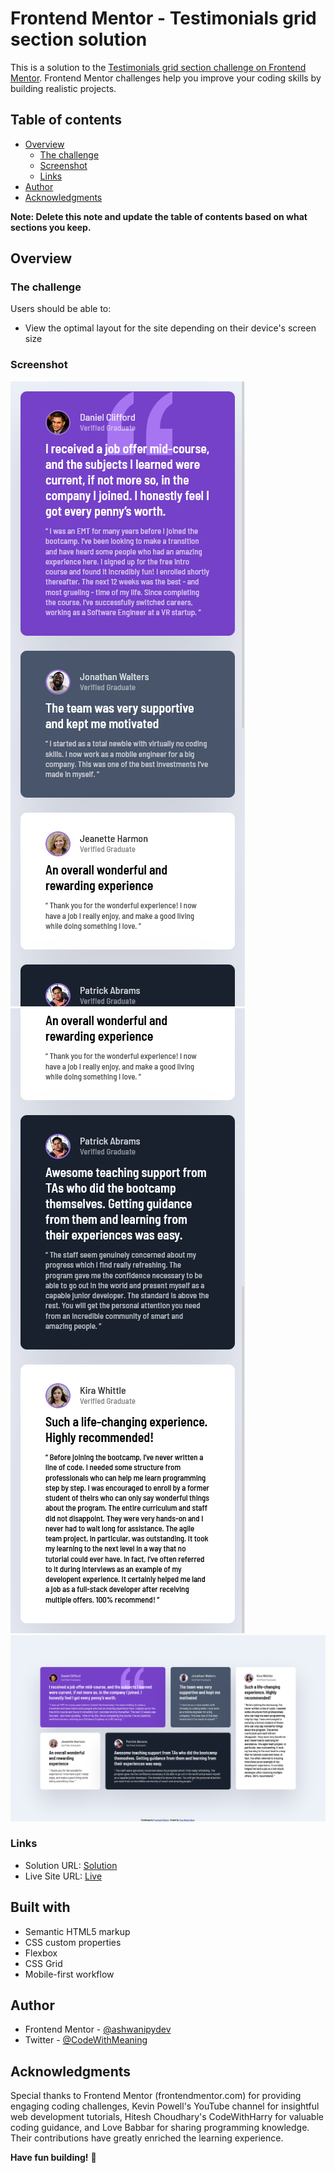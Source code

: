 # Frontend Mentor - Testimonials grid section solution

This is a solution to the [Testimonials grid section challenge on Frontend Mentor](https://www.frontendmentor.io/challenges/testimonials-grid-section-Nnw6J7Un7). Frontend Mentor challenges help you improve your coding skills by building realistic projects. 

## Table of contents

- [Overview](#overview)
  - [The challenge](#the-challenge)
  - [Screenshot](#screenshot)
  - [Links](#links)
- [Author](#author)
- [Acknowledgments](#acknowledgments)

**Note: Delete this note and update the table of contents based on what sections you keep.**

## Overview

### The challenge

Users should be able to:

- View the optimal layout for the site depending on their device's screen size

### Screenshot

![](./design/Screen%20Shot%202023-07-16%20at%2014.39.20.png)
![](./design/Screen%20Shot%202023-07-16%20at%2014.39.37.png)
![](./design/Screen%20Shot%202023-07-16%20at%2014.40.14.png)



### Links

- Solution URL: [Solution](https://github.com/ashwanipydev/testimonials-grid-section-main/)
- Live Site URL: [Live](https://ashwanipydev.github.io/testimonials-grid-section-main/)

## Built with

- Semantic HTML5 markup
- CSS custom properties
- Flexbox
- CSS Grid
- Mobile-first workflow





## Author

- Frontend Mentor - [@ashwanipydev](https://www.frontendmentor.io/profile/ashwanipydev)
- Twitter - [@CodeWithMeaning](https://twitter.com/CodeWithMeaning)


## Acknowledgments

Special thanks to Frontend Mentor (frontendmentor.com) for providing engaging coding challenges, Kevin Powell's YouTube channel for insightful web development tutorials, Hitesh Choudhary's CodeWithHarry for valuable coding guidance, and Love Babbar for sharing programming knowledge. Their contributions have greatly enriched the learning experience.

**Have fun building!** 🚀
